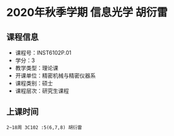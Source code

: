 # 2020年秋季学期 信息光学 胡衍雷






## 课程信息

- 课程号：INST6102P.01
- 学分：3
- 教学类型：理论课
- 开课单位：精密机械与精密仪器系
- 课程类别：硕士
- 课程层次：研究生课程

## 上课时间

```
2~18周 3C102 :5(6,7,8) 胡衍雷
```

